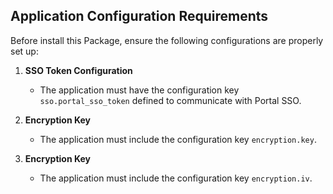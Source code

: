 ## Application Configuration Requirements

Before install this Package, ensure the following configurations are properly set up:

1. **SSO Token Configuration**
    - The application must have the configuration key `sso.portal_sso_token` defined to communicate with Portal SSO.

2. **Encryption Key**
    - The application must include the configuration key `encryption.key`.
   
3. **Encryption Key**
    - The application must include the configuration key `encryption.iv`.
